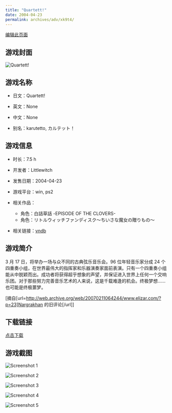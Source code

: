 ```yaml
---
title: "Quartett!"
date: 2004-04-23
permalink: archives/adv/xk9t4/
---
```

[编辑此页面](https://github.com/ACG-3/ADV3-source/blob/main/source/_posts/Quartett%21.md)

## 游戏封面

![Quartett!](https://pan.timero.xyz/d/onedrive/img_lib_001/Quartett!_cover.avif)


## 游戏名称

- 日文：Quartett!
- 英文：None
- 中文：None

- 别名：karutetto, カルテット！


## 游戏信息

- 时长：7.5 h
- 开发者：Littlewitch
- 发售日期：2004-04-23
- 游戏平台：win, ps2
- 相关作品：
   - 角色：白詰草話 -EPISODE OF THE CLOVERS-
   - 角色：リトルウィッチファンディスク～ちいさな魔女の贈りもの～

- 相关链接：[vndb](https://vndb.org/v82)


## 游戏简介

3 月 17 日，将举办一场与众不同的古典弦乐音乐会。96 位年轻音乐家分成 24 个四重奏小组，在世界最伟大的指挥家和乐器演奏家面前表演。只有一个四重奏小组能从中脱颖而出。成功者将获得超乎想象的声望，并保证进入世界上任何一个交响乐团。对于那些努力完善音乐艺术的人来说，这是千载难逢的机会。终极梦想......也可能是终极噩梦。

[摘自[url=http://web.archive.org/web/20070211064244/www.elizar.com/?p=23]Nargrakhan 的旧评论[/url]]


## 下载链接

[点击下载](https://pan.timero.xyz/onedrive/adv_lib_001/Quartett%21)


## 游戏截图


![Screenshot 1](https://pan.timero.xyz/d/onedrive/img_lib_001/Quartett!_Screenshot_1.avif)

![Screenshot 2](https://pan.timero.xyz/d/onedrive/img_lib_001/Quartett!_Screenshot_2.avif)

![Screenshot 3](https://pan.timero.xyz/d/onedrive/img_lib_001/Quartett!_Screenshot_3.avif)

![Screenshot 4](https://pan.timero.xyz/d/onedrive/img_lib_001/Quartett!_Screenshot_4.avif)

![Screenshot 5](https://pan.timero.xyz/d/onedrive/img_lib_001/Quartett!_Screenshot_5.avif)

